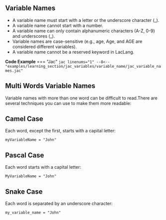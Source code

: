 ## Variable Names

- A variable name must start with a letter or the underscore character (_).
- A variable name cannot start with a number.
- A variable name can only contain alphanumeric characters (A-Z, 0-9) and underscores (_).
- Variable names are case-sensitive (e.g., age, Age, and AGE are considered different variables).
- A variable name cannot be a reserved keyword in LacLang.

**Code Example**
=== "Jac"
    ```jac linenums="1"
    --8<-- "examples/learning_section/jac_variables/variable_name/jac_variable_names.jac"
    ```

## Multi Words Variable Names
Variable names with more than one word can be difficult to read.There are several techniques you can use to make them more readable:

## Camel Case
Each word, except the first, starts with a capital letter:

`myVariableName = "John"`
## Pascal Case
Each word starts with a capital letter:

`MyVariableName = "John"`
## Snake Case
Each word is separated by an underscore character:

`my_variable_name = "John"`

